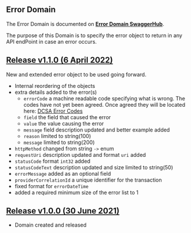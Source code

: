 ## Error Domain

The Error Domain is documented on [**Error Domain SwaggerHub**](https://app.swaggerhub.com/domains-docs/dcsaorg/ERROR_DOMAIN).

The purpose of this Domain is to specify the error object to return in any API endPoint in case an error occurs.

<a name="v110"></a>[Release v1.1.0 (6 April 2022)](https://app.swaggerhub.com/domains-docs/dcsaorg/ERROR_DOMAIN/1.1.0)
---
New and extended error object to be used going forward.

- Internal reordering of the objects
- extra details added to the error(s)
  - `errorCode` a machine readable code specifying what is wrong. The codes have not yet been agreed. Once agreed they will be located here: [DCSA Error Codes](https://github.com/dcsaorg/DCSA-Information-Model/blob/master/datamodel/referencedata.d/errorcodes.csv)
  - `field` the field that caused the error
  - `value` the value causing the error
  - `message` field description updated and better example added
  - `reason` limited to string(100)
  - `message` limited to string(200)
- `httpMethod` changed from string `->` enum
- `requestUri` description updated and format `uri` added
- `statusCode` format `int32` added
- `statusCodeText` description updated and size limited to string(50)
- `errorMessage` added as an optional field
- `providerCorrelationId` a unique identifier for the transaction
- fixed format for `errorDateTime`
- added a required minimum size of the error list to 1

<a name="v100"></a>[Release v1.0.0 (30 June 2021)](https://app.swaggerhub.com/domains-docs/dcsaorg/ERROR_DOMAIN/1.0.0)
---
- Domain created and released
